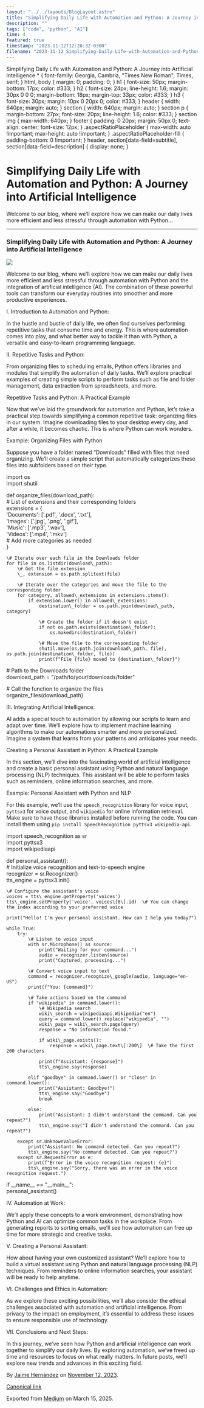 ```yaml
---
layout: "../../layouts/BlogLayout.astro"
title: "Simplifying Daily Life with Automation and Python: A Journey into Artificial Intelligence"
description: ""
tags: ["code", "python", "AI"]
time: 4
featured: true
timestamp: "2023-11-12T12:20:32-0300"
filename: "2023-11-12_Simplifying-Daily-Life-with-Automation-and-Python--A-Journey-into-Artificial-Intelligence-b4d1c283a33e"
---
```


Simplifying Daily Life with Automation and Python: A Journey into Artificial Intelligence \* { font-family: Georgia, Cambria, "Times New Roman", Times, serif; } html, body { margin: 0; padding: 0; } h1 { font-size: 50px; margin-bottom: 17px; color: #333; } h2 { font-size: 24px; line-height: 1.6; margin: 30px 0 0 0; margin-bottom: 18px; margin-top: 33px; color: #333; } h3 { font-size: 30px; margin: 10px 0 20px 0; color: #333; } header { width: 640px; margin: auto; } section { width: 640px; margin: auto; } section p { margin-bottom: 27px; font-size: 20px; line-height: 1.6; color: #333; } section img { max-width: 640px; } footer { padding: 0 20px; margin: 50px 0; text-align: center; font-size: 12px; } .aspectRatioPlaceholder { max-width: auto !important; max-height: auto !important; } .aspectRatioPlaceholder-fill { padding-bottom: 0 !important; } header, section\[data-field=subtitle\], section\[data-field=description\] { display: none; }

Simplifying Daily Life with Automation and Python: A Journey into Artificial Intelligence
=========================================================================================

Welcome to our blog, where we’ll explore how we can make our daily lives more efficient and less stressful through automation with Python…

* * *

### Simplifying Daily Life with Automation and Python: A Journey into Artificial Intelligence

![](https://cdn-images-1.medium.com/max/800/0*cTt7HO6wGhetOeYn.jpg)

Welcome to our blog, where we’ll explore how we can make our daily lives more efficient and less stressful through automation with Python and the integration of artificial intelligence (AI). The combination of these powerful tools can transform our everyday routines into smoother and more productive experiences.

I. Introduction to Automation and Python:

In the hustle and bustle of daily life, we often find ourselves performing repetitive tasks that consume time and energy. This is where automation comes into play, and what better way to tackle it than with Python, a versatile and easy-to-learn programming language.

II. Repetitive Tasks and Python:

From organizing files to scheduling emails, Python offers libraries and modules that simplify the automation of daily tasks. We’ll explore practical examples of creating simple scripts to perform tasks such as file and folder management, data extraction from spreadsheets, and more.

Repetitive Tasks and Python: A Practical Example

Now that we’ve laid the groundwork for automation and Python, let’s take a practical step towards simplifying a common repetitive task: organizing files in our system. Imagine downloading files to your desktop every day, and after a while, it becomes chaotic. This is where Python can work wonders.

Example: Organizing Files with Python

Suppose you have a folder named “Downloads” filled with files that need organizing. We’ll create a simple script that automatically categorizes these files into subfolders based on their type.

import os  
import shutil  
  
def organize\_files(download\_path):  
    \# List of extensions and their corresponding folders  
    extensions = {  
        'Documents': \['.pdf', '.docx', '.txt'\],  
        'Images': \['.jpg', '.png', '.gif'\],  
        'Music': \['.mp3', '.wav'\],  
        'Videos': \['.mp4', '.mkv'\]  
        \# Add more categories as needed  
    }  
  
    \# Iterate over each file in the Downloads folder  
    for file in os.listdir(download\_path):  
        \# Get the file extension  
        \_, extension = os.path.splitext(file)  
  
        \# Iterate over the categories and move the file to the corresponding folder  
        for category, allowed\_extensions in extensions.items():  
            if extension.lower() in allowed\_extensions:  
                destination\_folder = os.path.join(download\_path, category)  
  
                \# Create the folder if it doesn't exist  
                if not os.path.exists(destination\_folder):  
                    os.makedirs(destination\_folder)  
  
                \# Move the file to the corresponding folder  
                shutil.move(os.path.join(download\_path, file), os.path.join(destination\_folder, file))  
                print(f"File {file} moved to {destination\_folder}")  
  
\# Path to the Downloads folder  
download\_path = "/path/to/your/downloads/folder"  
  
\# Call the function to organize the files  
organize\_files(download\_path)

III. Integrating Artificial Intelligence:

AI adds a special touch to automation by allowing our scripts to learn and adapt over time. We’ll explore how to implement machine learning algorithms to make our automations smarter and more personalized. Imagine a system that learns from your patterns and anticipates your needs.

Creating a Personal Assistant in Python: A Practical Example

In this section, we’ll dive into the fascinating world of artificial intelligence and create a basic personal assistant using Python and natural language processing (NLP) techniques. This assistant will be able to perform tasks such as reminders, online information searches, and more.

Example: Personal Assistant with Python and NLP

For this example, we’ll use the `speech_recognition` library for voice input, `pyttsx3` for voice output, and `wikipedia` for online information retrieval. Make sure to have these libraries installed before running the code. You can install them using `pip install SpeechRecognition pyttsx3 wikipedia-api`.

import speech\_recognition as sr  
import pyttsx3  
import wikipediaapi  
  
def personal\_assistant():  
    \# Initialize voice recognition and text-to-speech engine  
    recognizer = sr.Recognizer()  
    tts\_engine = pyttsx3.init()  
  
    \# Configure the assistant's voice  
    voices = tts\_engine.getProperty('voices')  
    tts\_engine.setProperty('voice', voices\[0\].id)  \# You can change the index according to your preferred voice  
  
    print("Hello! I'm your personal assistant. How can I help you today?")  
  
    while True:  
        try:  
            \# Listen to voice input  
            with sr.Microphone() as source:  
                print("Waiting for your command...")  
                audio = recognizer.listen(source)  
                print("Captured, processing...")  
  
            \# Convert voice input to text  
            command = recognizer.recognize\_google(audio, language="en-US")  
            print(f"You: {command}")  
  
            \# Take actions based on the command  
            if "wikipedia" in command.lower():  
                \# Wikipedia search  
                wiki\_search = wikipediaapi.Wikipedia("en")  
                query = command.lower().replace("wikipedia", "")  
                wiki\_page = wiki\_search.page(query)  
                response = "No information found."  
  
                if wiki\_page.exists():  
                    response = wiki\_page.text\[:200\]  \# Take the first 200 characters  
  
                print(f"Assistant: {response}")  
                tts\_engine.say(response)  
  
            elif "goodbye" in command.lower() or "close" in command.lower():  
                print("Assistant: Goodbye!")  
                tts\_engine.say("Goodbye")  
                break  
  
            else:  
                print("Assistant: I didn't understand the command. Can you repeat?")  
                tts\_engine.say("I didn't understand the command. Can you repeat?")  
  
        except sr.UnknownValueError:  
            print("Assistant: No command detected. Can you repeat?")  
            tts\_engine.say("No command detected. Can you repeat?")  
        except sr.RequestError as e:  
            print(f"Error in the voice recognition request: {e}")  
            tts\_engine.say("Sorry, there was an error in the voice recognition request.")  
  
if \_\_name\_\_ == "\_\_main\_\_":  
    personal\_assistant()

IV. Automation at Work:

We’ll apply these concepts to a work environment, demonstrating how Python and AI can optimize common tasks in the workplace. From generating reports to sorting emails, we’ll see how automation can free up time for more strategic and creative tasks.

V. Creating a Personal Assistant:

How about having your own customized assistant? We’ll explore how to build a virtual assistant using Python and natural language processing (NLP) techniques. From reminders to online information searches, your assistant will be ready to help anytime.

VI. Challenges and Ethics in Automation:

As we explore these exciting possibilities, we’ll also consider the ethical challenges associated with automation and artificial intelligence. From privacy to the impact on employment, it’s essential to address these issues to ensure responsible use of technology.

VII. Conclusions and Next Steps:

In this journey, we’ve seen how Python and artificial intelligence can work together to simplify our daily lives. By exploring automation, we’ve freed up time and resources to focus on what really matters. In future posts, we’ll explore new trends and advances in this exciting field.

By [Jaime Hernández](https://medium.com/@devjaime) on [November 12, 2023](https://medium.com/p/b4d1c283a33e).

[Canonical link](https://medium.com/@devjaime/simplifying-daily-life-with-automation-and-python-a-journey-into-artificial-intelligence-b4d1c283a33e)

Exported from [Medium](https://medium.com) on March 15, 2025.
